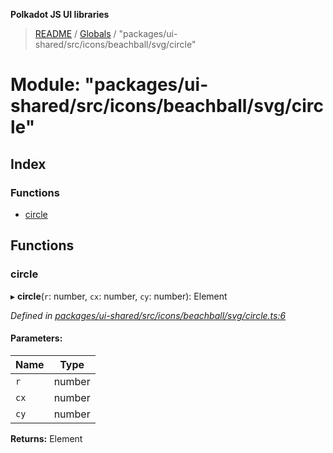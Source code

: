 **Polkadot JS UI libraries**

> [README](../README.md) / [Globals](../globals.md) / "packages/ui-shared/src/icons/beachball/svg/circle"

# Module: "packages/ui-shared/src/icons/beachball/svg/circle"

## Index

### Functions

* [circle](_packages_ui_shared_src_icons_beachball_svg_circle_.md#circle)

## Functions

### circle

▸ **circle**(`r`: number, `cx`: number, `cy`: number): Element

*Defined in [packages/ui-shared/src/icons/beachball/svg/circle.ts:6](https://github.com/polkadot-js/ui/blob/678d4dc5/packages/ui-shared/src/icons/beachball/svg/circle.ts#L6)*

#### Parameters:

Name | Type |
------ | ------ |
`r` | number |
`cx` | number |
`cy` | number |

**Returns:** Element
